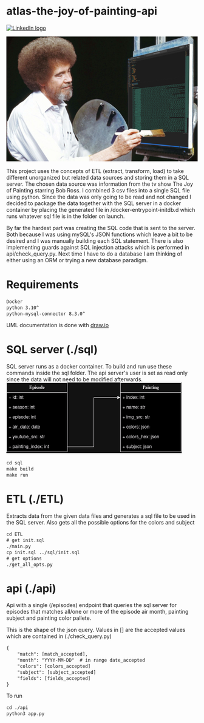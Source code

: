 # atlas-the-joy-of-painting-api

[<img src="https://img.shields.io/badge/LinkedIn-0077B5?style=for-the-badge&logo=linkedin&logoColor=white" alt="LinkedIn logo">](https://www.linkedin.com/in/willow-morris-pretzelogic)

![Bob Ross painting a program](./img/bob_ross_programming.png)

This project uses the concepts of ETL (extract, transform, load) to take different unorganized but related data sources and storing them in a SQL server. The chosen data source was information from the tv show The Joy of Painting starring Bob Ross. I combined 3 csv files into a single SQL file using python. Since the data was only going to be read and not changed I decided to package the data together with the SQL server in a docker container by placing the generated file in /docker-entrypoint-initdb.d which runs whatever sql file is in the folder on launch.

By far the hardest part was creating the SQL code that is sent to the server. Both because I was using mySQL's JSON functions which leave a bit to be desired and I was manually building each SQL statement. There is also implementing guards against SQL injection attacks which is performed in api/check_query.py. Next time I have to do a database I am thinking of either using an ORM or trying a new database paradigm.

# Requirements
    Docker
    python 3.10^
    python-mysql-connector 8.3.0^


UML documentation is done with [draw.io](https://draw.io)

# SQL server (./sql)

SQL server runs as a docker container. To build and run use these commands inside the sql folder. The api server's user is set as read only since the data will not need to be modified afterwards.
![SQL diagram](./sql/sql-diagram.drawio.png)
```
cd sql
make build
make run
```

# ETL (./ETL)

Extracts data from the given data files and generates a sql file to be used in the SQL server. Also gets all the possible options for the colors and subject

```
cd ETL
# get init.sql
./main.py
cp init.sql ../sql/init.sql
# get options
./get_all_opts.py
```

# api (./api)

Api with a single (/episodes) endpoint that queries the sql server for episodes that matches all/one or more of the episode air month, painting subject and painting color pallete.

This is the shape of the json query. Values in [] are the accepted values which are contained in (./check_query.py)

```
{
    "match": [match_accepted],
    "month": "YYYY-MM-DD"  # in range date_accepted
    "colors": [colors_accepted]
    "subject": [subject_accepted]
    "fields": [fields_accepted]
}
```


To run

```
cd ./api
python3 app.py
```